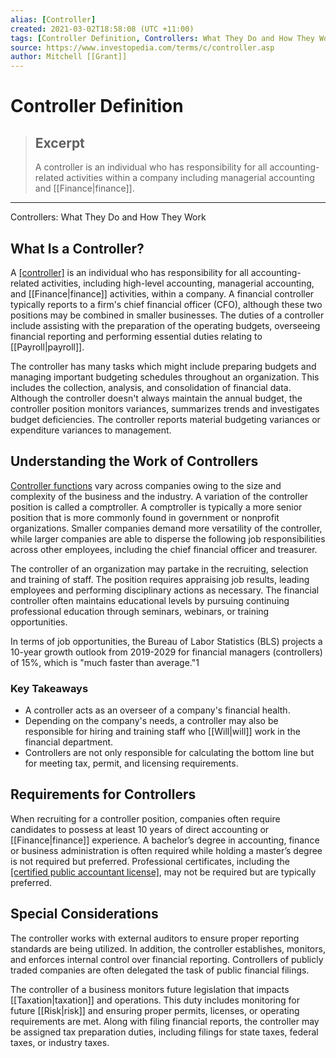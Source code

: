 ```yaml
---
alias: [Controller]
created: 2021-03-02T18:58:08 (UTC +11:00)
tags: [Controller Definition, Controllers: What They Do and How They Work]
source: https://www.investopedia.com/terms/c/controller.asp
author: Mitchell [[Grant]]
---
```


# Controller Definition

> ## Excerpt
> A controller is an individual who has responsibility for all accounting-related activities within a company including managerial accounting and [[Finance|finance]].

---

Controllers: What They Do and How They Work
## What Is a Controller?

A [[controller]](https://www.investopedia.com/articles/professionals/011416/controller-job-description-average-salary.asp) is an individual who has responsibility for all accounting-related activities, including high-level accounting, managerial accounting, and [[Finance|finance]] activities, within a company. A financial controller typically reports to a firm's chief financial officer (CFO), although these two positions may be combined in smaller businesses. The duties of a controller include assisting with the preparation of the operating budgets, overseeing financial reporting and performing essential duties relating to [[Payroll|payroll]].

The controller has many tasks which might include preparing budgets and managing important budgeting schedules throughout an organization. This includes the collection, analysis, and consolidation of financial data. Although the controller doesn't always maintain the annual budget, the controller position monitors variances, summarizes trends and investigates budget deficiencies. The controller reports material budgeting variances or expenditure variances to management.

## Understanding the Work of Controllers

[Controller functions](https://www.investopedia.com/articles/professionals/011316/controller-career-path-qualifications.asp) vary across companies owing to the size and complexity of the business and the industry. A variation of the controller position is called a comptroller. A comptroller is typically a more senior position that is more commonly found in government or nonprofit organizations. Smaller companies demand more versatility of the controller, while larger companies are able to disperse the following job responsibilities across other employees, including the chief financial officer and treasurer.

The controller of an organization may partake in the recruiting, selection and training of staff. The position requires appraising job results, leading employees and performing disciplinary actions as necessary. The financial controller often maintains educational levels by pursuing continuing professional education through seminars, webinars, or training opportunities.

In terms of job opportunities, the Bureau of Labor Statistics (BLS) projects a 10-year growth outlook from 2019-2029 for financial managers (controllers) of 15%, which is "much faster than average."1

### Key Takeaways

-   A controller acts as an overseer of a company's financial health.
-   Depending on the company's needs, a controller may also be responsible for hiring and training staff who [[Will|will]] work in the financial department.
-   Controllers are not only responsible for calculating the bottom line but for meeting tax, permit, and licensing requirements.

## Requirements for Controllers

When recruiting for a controller position, companies often require candidates to possess at least 10 years of direct accounting or [[Finance|finance]] experience. A bachelor’s degree in accounting, finance or business administration is often required while holding a master’s degree is not required but preferred. Professional certificates, including the [[certified public accountant license]](https://www.investopedia.com/articles/investing/111014/how-become-cpa.asp), may not be required but are typically preferred.

## Special Considerations

The controller works with external auditors to ensure proper reporting standards are being utilized. In addition, the controller establishes, monitors, and enforces internal control over financial reporting. Controllers of publicly traded companies are often delegated the task of public financial filings.

The controller of a business monitors future legislation that impacts [[Taxation|taxation]] and operations. This duty includes monitoring for future [[Risk|risk]] and ensuring proper permits, licenses, or operating requirements are met. Along with filing financial reports, the controller may be assigned tax preparation duties, including filings for state taxes, federal taxes, or industry taxes.
